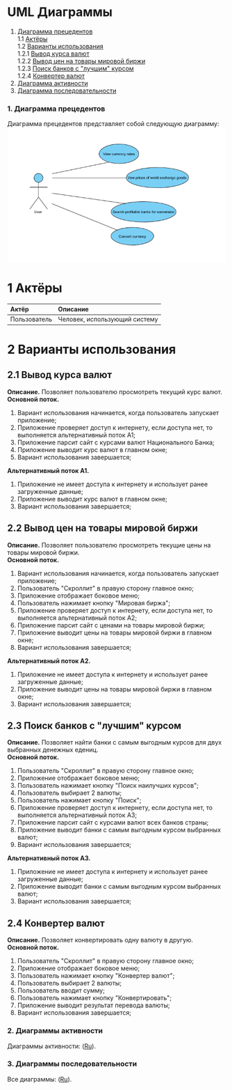 # UML Диаграммы
1. [Диаграмма прецедентов](#1)<br>
1.1 [Актёры](#1.1)<br>
1.2 [Варианты использования](#2) <br>
1.2.1 [Вывод курса валют](#2.1) <br>
1.2.2 [Вывод цен на товары мировой биржи](#2.2) <br>
1.2.3 [Поиск банков с "лучшим" курсом](#2.3) <br>
1.2.4 [Конвертер валют](#2.4) <br>
2. [Диаграмма активности](#2)
3. [Диаграмма последовательности](#3)


### 1. Диаграмма прецедентов<a name="1"></a>
Диаграмма прецедентов представляет собой следующую диаграмму: 
![Use Case](https://github.com/Shvingelskiy/Exchange-rates/blob/master/Documents/Diagrams/UseCase/UseCaseDiagram.png)
<a name="1"/>

# 1 Актёры

| Актёр | Описание |
|:--|:--|
| Пользователь | Человек, использующий систему |

<a name="2"/>

# 2 Варианты использования

<a name="2.1"/>

## 2.1 Вывод курса валют

**Описание.** Позволяет пользователю просмотреть текущий курс валют.  
**Основной поток.**
1. Вариант использования начинается, когда пользователь запускает приложение;
2. Приложение проверяет доступ к интернету, если доступа нет, то выполняется альтернативный поток А1;
3. Приложение парсит сайт с курсами валют Национального Банка;
4. Приложение выводит курс валют в главном окне;
5. Вариант использования завершается;

**Альтернативный поток А1.**
1. Приложение не имеет доступа к интернету и использует ранее загруженные данные;
2. Приложение выводит курс валют в главном окне;
3. Вариант использования завершается;

<a name="2.2"/>

## 2.2 Вывод цен на товары мировой биржи

**Описание.** Позволяет пользователю просмотреть текущие цены на товары мировой биржи.  
**Основной поток.**
1. Вариант использования начинается, когда пользователь запускает приложение;
2. Пользователь "Скроллит" в правую сторону главное окно;
3. Приложение отображает боковое меню;
4. Пользователь нажимает кнопку "Мировая биржа";
5. Приложение проверяет доступ к интернету, если доступа нет, то выполняется альтернативный поток А2;
6. Приложение парсит сайт с ценами на товары мировой биржи;
7. Приложение выводит цены на товары мировой биржи в главном окне;
8. Вариант использования завершается;

**Альтернативный поток А2.**
1. Приложение не имеет доступа к интернету и использует ранее загруженные данные;
2. Приложение выводит цены на товары мировой биржи в главном окне;
3. Вариант использования завершается;


<a name="2.3"/>

## 2.3 Поиск банков с "лучшим" курсом

**Описание.** Позволяет найти банки с самым выгодным курсов для двух выбранных денежных едениц.   
**Основной поток.**
1. Пользователь "Скроллит" в правую сторону главное окно;
3. Приложение отображает боковое меню;
4. Пользователь нажимает кнопку "Поиск наилучших курсов";
5. Пользователь выбирает 2 валюты;
6. Пользователь нажимает кнопку "Поиск";
7. Приложение проверяет доступ к интернету, если доступа нет, то выполняется альтернативный поток А3;
8. Приложение парсит сайт с курсами валют всех банков страны;
9. Приложение выводит банки с самым выгодным курсом выбранных валют;
10. Вариант использования завершается;

**Альтернативный поток А3.**
1. Приложение не имеет доступа к интернету и использует ранее загруженные данные;
2. Приложение выводит банки с самым выгодным курсом выбранных валют;
3. Вариант использования завершается;


<a name="2.4"/>

## 2.4 Конвертер валют

**Описание.** Позволяет конвертировать одну валюту в другую.  
**Основной поток.**
1. Пользователь "Скроллит" в правую сторону главное окно;
2. Приложение отображает боковое меню;
3. Пользователь нажимает кнопку "Конвертер валют";
4. Пользователь выбирает 2 валюты;
5. Пользователь вводит сумму;
6. Пользователь нажимает кнопку "Конвертировать";
7. Приложение выводит результат перевода валюты; 
8. Вариант использования завершается;

### 2. Диаграммы активности<a name="2"></a>
Диаграммы активности: ([Ru](https://github.com/Shvingelskiy/Exchange-rates/blob/master/Documents/Diagrams/Activity/README.md)).

### 3. Диаграммы последовательности<a name="3"></a>
Все диаграммы: ([Ru](https://github.com/Shvingelskiy/Exchange-rates/blob/master/Documents/Diagrams/Sequence/README.md)).





